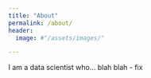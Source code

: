 ```yaml
---
title: "About"
permalink: /about/
header:
  image: #"/assets/images/"

---
```

I am a data scientist who... blah blah - fix
